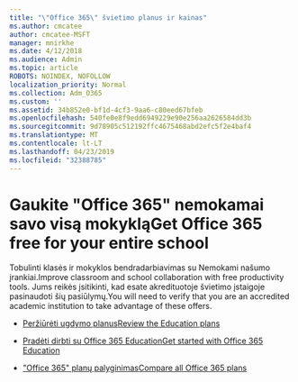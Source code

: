 ```yaml
---
title: "\"Office 365\" švietimo planus ir kainas"
ms.author: cmcatee
author: cmcatee-MSFT
manager: mnirkhe
ms.date: 4/12/2018
ms.audience: Admin
ms.topic: article
ROBOTS: NOINDEX, NOFOLLOW
localization_priority: Normal
ms.collection: Adm_O365
ms.custom: ''
ms.assetid: 34b852e0-bf1d-4cf3-9aa6-c80eed67bfeb
ms.openlocfilehash: 540fe0e8f9edd6949229e90e256aa2626584dd3b
ms.sourcegitcommit: 9d78905c512192ffc4675468abd2efc5f2e4baf4
ms.translationtype: MT
ms.contentlocale: lt-LT
ms.lasthandoff: 04/23/2019
ms.locfileid: "32388785"
---
```

# <a name="get-office-365-free-for-your-entire-school"></a><span data-ttu-id="40e5d-102">Gaukite "Office 365" nemokamai savo visą mokyklą</span><span class="sxs-lookup"><span data-stu-id="40e5d-102">Get Office 365 free for your entire school</span></span>

<span data-ttu-id="40e5d-103">Tobulinti klasės ir mokyklos bendradarbiavimas su Nemokami našumo įrankiai.</span><span class="sxs-lookup"><span data-stu-id="40e5d-103">Improve classroom and school collaboration with free productivity tools.</span></span> <span data-ttu-id="40e5d-104">Jums reikės įsitikinti, kad esate akredituotoje švietimo įstaigoje pasinaudoti šių pasiūlymų.</span><span class="sxs-lookup"><span data-stu-id="40e5d-104">You will need to verify that you are an accredited academic institution to take advantage of these offers.</span></span>
  
- [<span data-ttu-id="40e5d-105">Peržiūrėti ugdymo planus</span><span class="sxs-lookup"><span data-stu-id="40e5d-105">Review the Education plans</span></span>](https://products.office.com/academic/compare-office-365-education-plans)
    
- [<span data-ttu-id="40e5d-106">Pradėti dirbti su Office 365 Education</span><span class="sxs-lookup"><span data-stu-id="40e5d-106">Get started with Office 365 Education</span></span>](https://support.office.com/article/ab02abe5-a1ee-458c-b749-5b44416ccf1)
    
- [<span data-ttu-id="40e5d-107">"Office 365" planų palyginimas</span><span class="sxs-lookup"><span data-stu-id="40e5d-107">Compare all Office 365 plans</span></span>](https://products.office.com/business/compare-more-office-365-for-business-plans)
    

